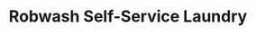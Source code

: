 ---
title: "Robwash Self-Service Laundry"
url: /manila/robwash-self-service-laundry/
shop: laundry
---